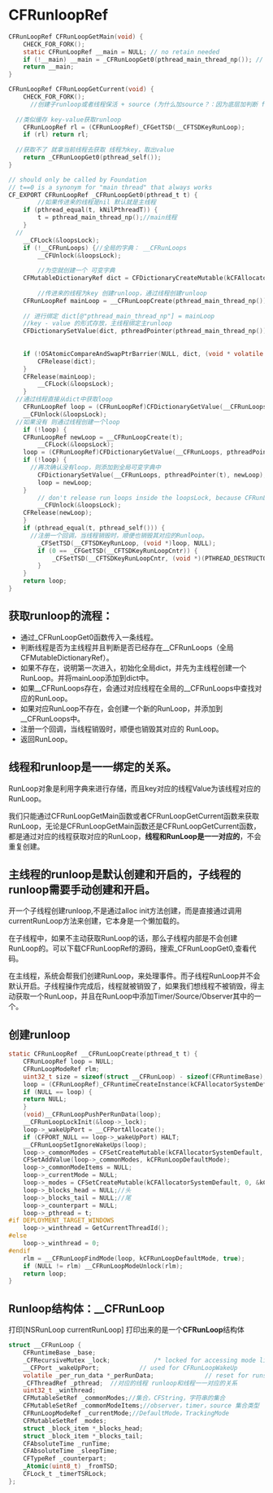 # CFRunloopRef

```c
CFRunLoopRef CFRunLoopGetMain(void) {
    CHECK_FOR_FORK();
    static CFRunLoopRef __main = NULL; // no retain needed
    if (!__main) __main = _CFRunLoopGet0(pthread_main_thread_np()); // no CAS needed
    return __main;
}

CFRunLoopRef CFRunLoopGetCurrent(void) {
    CHECK_FOR_FORK();
      //创建子runloop或者线程保活 + source (为什么加source？：因为底层加判断 finish，如果是主线程，不需要加false，其它线程的话需要判断_sources0，_sources1，_timers)
  
  //类似缓存 key-value获取runloop
    CFRunLoopRef rl = (CFRunLoopRef)_CFGetTSD(__CFTSDKeyRunLoop);
    if (rl) return rl;
  
  //获取不了 就拿当前线程去获取 线程为key，取出value
    return _CFRunLoopGet0(pthread_self());
}
```

```c
// should only be called by Foundation
// t==0 is a synonym for "main thread" that always works
CF_EXPORT CFRunLoopRef _CFRunLoopGet0(pthread_t t) {
		//如果传进来的线程是nil 默认就是主线程
    if (pthread_equal(t, kNilPthreadT)) {
        t = pthread_main_thread_np();//main线程
    }
  //
    __CFLock(&loopsLock);
    if (!__CFRunLoops) {//全局的字典： __CFRunLoops
        __CFUnlock(&loopsLock);
        
		//为空就创建一个 可变字典
    CFMutableDictionaryRef dict = CFDictionaryCreateMutable(kCFAllocatorSystemDefault, 0, NULL, &kCFTypeDictionaryValueCallBacks);
        
		//传进来的线程为key 创建runloop，通过线程创建runloop
    CFRunLoopRef mainLoop = __CFRunLoopCreate(pthread_main_thread_np());
        
    // 进行绑定 dict[@"pthread_main_thread_np"] = mainLoop
    //key - value 的形式存放，主线程绑定主runloop  
    CFDictionarySetValue(dict, pthreadPointer(pthread_main_thread_np()), mainLoop);
        
        
    if (!OSAtomicCompareAndSwapPtrBarrier(NULL, dict, (void * volatile *)&__CFRunLoops)) {
        CFRelease(dict);
    }
    CFRelease(mainLoop);
        __CFLock(&loopsLock);
    }
  //通过线程直接从dict中获取loop
    CFRunLoopRef loop = (CFRunLoopRef)CFDictionaryGetValue(__CFRunLoops, pthreadPointer(t));
    __CFUnlock(&loopsLock);
  //如果没有 则通过线程创建一个loop
    if (!loop) {
    CFRunLoopRef newLoop = __CFRunLoopCreate(t);
        __CFLock(&loopsLock);
    loop = (CFRunLoopRef)CFDictionaryGetValue(__CFRunLoops, pthreadPointer(t));
    if (!loop) {
      //再次确认没有loop，则添加到全局可变字典中
        CFDictionarySetValue(__CFRunLoops, pthreadPointer(t), newLoop);
        loop = newLoop;
    }
        // don't release run loops inside the loopsLock, because CFRunLoopDeallocate may end up taking it
        __CFUnlock(&loopsLock);
    CFRelease(newLoop);
    }
    if (pthread_equal(t, pthread_self())) {
      //注册一个回调，当线程销毁时，顺便也销毁其对应的Runloop。
        _CFSetTSD(__CFTSDKeyRunLoop, (void *)loop, NULL);
        if (0 == _CFGetTSD(__CFTSDKeyRunLoopCntr)) {
            _CFSetTSD(__CFTSDKeyRunLoopCntr, (void *)(PTHREAD_DESTRUCTOR_ITERATIONS-1), (void (*)(void *))__CFFinalizeRunLoop);
        }
    }
    return loop;
}
```

## 获取runloop的流程：

- 通过_CFRunLoopGet0函数传入一条线程。
- 判断线程是否为主线程并且判断是否已经存在__CFRunLoops（全局CFMutableDictionaryRef）。
- 如果不存在，说明第一次进入，初始化全局dict，并先为主线程创建一个 RunLoop。并将mainLoop添加到dict中。
- 如果__CFRunLoops存在，会通过对应线程在全局的__CFRunLoops中查找对应的RunLoop。
- 如果对应RunLoop不存在，会创建一个新的RunLoop，并添加到__CFRunLoops中。
- 注册一个回调，当线程销毁时，顺便也销毁其对应的 RunLoop。
- 返回RunLoop。

## 线程和runloop是一一绑定的关系。

RunLoop对象是利用字典来进行存储，而且key对应的线程Value为该线程对应的RunLoop。

我们只能通过CFRunLoopGetMain函数或者CFRunLoopGetCurrent函数来获取RunLoop，无论是CFRunLoopGetMain函数还是CFRunLoopGetCurrent函数，都是通过对应的线程获取对应的RunLoop，**线程和RunLoop是一一对应的**，不会重复创建。

## 主线程的runloop是默认创建和开启的，子线程的runloop需要手动创建和开启。

开一个子线程创建runloop,不是通过alloc init方法创建，而是直接通过调用currentRunLoop方法来创建，它本身是一个懒加载的。

在子线程中，如果不主动获取RunLoop的话，那么子线程内部是不会创建RunLoop的。可以下载CFRunLoopRef的源码，搜索_CFRunLoopGet0,查看代码。

在主线程，系统会帮我们创建RunLoop，来处理事件。而子线程RunLoop并不会默认开启。子线程操作完成后，线程就被销毁了，如果我们想线程不被销毁，得主动获取一个RunLoop，并且在RunLoop中添加Timer/Source/Observer其中的一个。

## 创建runloop

```c
static CFRunLoopRef __CFRunLoopCreate(pthread_t t) {
    CFRunLoopRef loop = NULL;
    CFRunLoopModeRef rlm;
    uint32_t size = sizeof(struct __CFRunLoop) - sizeof(CFRuntimeBase);
    loop = (CFRunLoopRef)_CFRuntimeCreateInstance(kCFAllocatorSystemDefault, CFRunLoopGetTypeID(), size, NULL);
    if (NULL == loop) {
    return NULL;
    }
    (void)__CFRunLoopPushPerRunData(loop);
    __CFRunLoopLockInit(&loop->_lock);
    loop->_wakeUpPort = __CFPortAllocate();
    if (CFPORT_NULL == loop->_wakeUpPort) HALT;
    __CFRunLoopSetIgnoreWakeUps(loop);
    loop->_commonModes = CFSetCreateMutable(kCFAllocatorSystemDefault, 0, &kCFTypeSetCallBacks);//set类型的commonModes 无序的集合
    CFSetAddValue(loop->_commonModes, kCFRunLoopDefaultMode);
    loop->_commonModeItems = NULL;
    loop->_currentMode = NULL;
    loop->_modes = CFSetCreateMutable(kCFAllocatorSystemDefault, 0, &kCFTypeSetCallBacks);
    loop->_blocks_head = NULL;//头
    loop->_blocks_tail = NULL;//尾
    loop->_counterpart = NULL;
    loop->_pthread = t;
#if DEPLOYMENT_TARGET_WINDOWS
    loop->_winthread = GetCurrentThreadId();
#else
    loop->_winthread = 0;
#endif
    rlm = __CFRunLoopFindMode(loop, kCFRunLoopDefaultMode, true);
    if (NULL != rlm) __CFRunLoopModeUnlock(rlm);
    return loop;
}
```

## Runloop结构体：__CFRunLoop

打印[NSRunLoop currentRunLoop] 打印出来的是一个**CFRunLoop**结构体

```c
struct __CFRunLoop {
    CFRuntimeBase _base;
    _CFRecursiveMutex _lock;			/* locked for accessing mode list */
    __CFPort _wakeUpPort;			// used for CFRunLoopWakeUp 
    volatile _per_run_data *_perRunData;              // reset for runs of the run loop
    _CFThreadRef _pthread;  //对应的线程	runloop和线程一一对应的关系
    uint32_t _winthread;
    CFMutableSetRef _commonModes;//集合，CFString，字符串的集合
    CFMutableSetRef _commonModeItems;//observer，timer，source 集合类型
    CFRunLoopModeRef _currentMode;//DefaultMode，TrackingMode
    CFMutableSetRef _modes;
    struct _block_item *_blocks_head;
    struct _block_item *_blocks_tail;
    CFAbsoluteTime _runTime;
    CFAbsoluteTime _sleepTime;
    CFTypeRef _counterpart;
    _Atomic(uint8_t) _fromTSD;
    CFLock_t _timerTSRLock;
};
```

